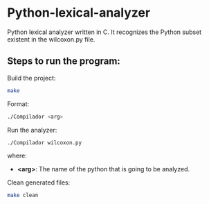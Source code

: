 # Python-lexical-analyzer
Python lexical analyzer written in C. It recognizes the Python subset existent in the wilcoxon.py file.

## Steps to run the program:

Build the project:
```bash
make
```
Format:
```bash
./Compilador <arg>
```     

Run the analyzer:
```bash
./Compilador wilcoxon.py
```

where:
- **\<arg>**: The name of the python that is going to be analyzed.

Clean generated files:
```bash
make clean
```
